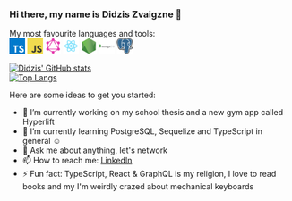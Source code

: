 ### Hi there, my name is Didzis Zvaigzne 👋

My most favourite languages and tools:  
<img height="28" width="28" src="https://raw.githubusercontent.com/github/explore/80688e429a7d4ef2fca1e82350fe8e3517d3494d/topics/typescript/typescript.png" />
<img height="28" width="28" src="https://raw.githubusercontent.com/github/explore/80688e429a7d4ef2fca1e82350fe8e3517d3494d/topics/javascript/javascript.png" />
<img height="28" width="28" src="https://raw.githubusercontent.com/github/explore/80688e429a7d4ef2fca1e82350fe8e3517d3494d/topics/graphql/graphql.png" />
<img height="28" width="28" src="https://raw.githubusercontent.com/github/explore/80688e429a7d4ef2fca1e82350fe8e3517d3494d/topics/react/react.png" />
<img height="28" width="28" src="https://raw.githubusercontent.com/github/explore/80688e429a7d4ef2fca1e82350fe8e3517d3494d/topics/nodejs/nodejs.png" />
<img height="28" width="28" src="https://raw.githubusercontent.com/github/explore/80688e429a7d4ef2fca1e82350fe8e3517d3494d/topics/mongodb/mongodb.png" />
<img height="28" width="28" src="https://raw.githubusercontent.com/github/explore/80688e429a7d4ef2fca1e82350fe8e3517d3494d/topics/postgresql/postgresql.png" />


[![Didzis' GitHub stats](https://github-readme-stats.vercel.app/api?username=didzis1&show_icons=true&theme=radical)](https://github.com/didzis1/github-readme-stats)  
[![Top Langs](https://github-readme-stats.vercel.app/api/top-langs/?username=didzis1&layout=compact&langs_count=6&hide=blade&theme=radical)](https://github.com/didzis1/github-readme-stats)  




Here are some ideas to get you started:
- 🔭 I’m currently working on my school thesis and a new gym app called Hyperlift
- 🌱 I’m currently learning PostgreSQL, Sequelize and TypeScript in general ☺️
- 💬 Ask me about anything, let's network
- 📫 How to reach me: [LinkedIn](https://www.linkedin.com/in/didzis-zvaigzne-2611011a4)
- ⚡ Fun fact: TypeScript, React & GraphQL is my religion, I love to read books and my I'm weirdly crazed about mechanical keyboards
